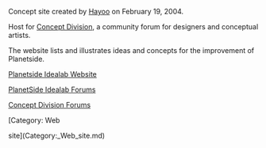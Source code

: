 Concept site created by [Hayoo](Hayoo.md) on February 19, 2004.

Host for [Concept Division](Concept_Division.md), a community
forum for designers and conceptual artists.

The website lists and illustrates ideas and concepts for the improvement
of Planetside.

[Planetside Idealab Website](http://www.planetside-idealab.com)

[PlanetSide Idealab
Forums](http://comms.planetsidesyndicate.com/forumdisplay.php?f=23)

[Concept Division
Forums](http://comms.planetsidesyndicate.com/forumdisplay.php?f=24)

<!--[Category: Idealab](Category:_Idealab.md)--> [Category: Web
site](Category:_Web_site.md)
